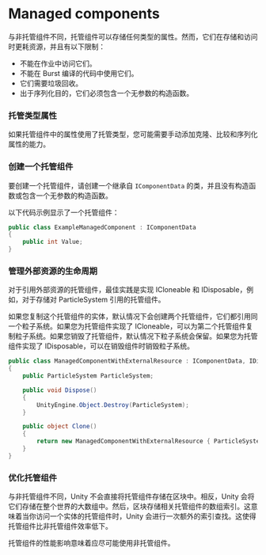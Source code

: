 # Managed components

与非托管组件不同，托管组件可以存储任何类型的属性。然而，它们在存储和访问时更耗资源，并且有以下限制：

* 不能在作业中访问它们。
* 不能在 Burst 编译的代码中使用它们。
* 它们需要垃圾回收。
* 出于序列化目的，它们必须包含一个无参数的构造函数。

### 托管类型属性

如果托管组件中的属性使用了托管类型，您可能需要手动添加克隆、比较和序列化属性的能力。

### 创建一个托管组件

要创建一个托管组件，请创建一个继承自 `IComponentData` 的类，并且没有构造函数或包含一个无参数的构造函数。

以下代码示例显示了一个托管组件：

```csharp
public class ExampleManagedComponent : IComponentData
{
    public int Value;
}
```

### 管理外部资源的生命周期

对于引用外部资源的托管组件，最佳实践是实现 ICloneable 和 IDisposable，例如，对于存储对 ParticleSystem 引用的托管组件。

如果您复制这个托管组件的实体，默认情况下会创建两个托管组件，它们都引用同一个粒子系统。如果您为托管组件实现了 ICloneable，可以为第二个托管组件复制粒子系统。如果您销毁了托管组件，默认情况下粒子系统会保留。如果您为托管组件实现了 IDisposable，可以在销毁组件时销毁粒子系统。

```csharp
public class ManagedComponentWithExternalResource : IComponentData, IDisposable, ICloneable
{
    public ParticleSystem ParticleSystem;

    public void Dispose()
    {
        UnityEngine.Object.Destroy(ParticleSystem);
    }

    public object Clone()
    {
        return new ManagedComponentWithExternalResource { ParticleSystem = UnityEngine.Object.Instantiate(ParticleSystem) };
    }
}

```

### **优化托管组件**&#x20;

与非托管组件不同，Unity 不会直接将托管组件存储在区块中。相反，Unity 会将它们存储在整个世界的大数组中。然后，区块存储相关托管组件的数组索引。这意味着当你访问一个实体的托管组件时，Unity 会进行一次额外的索引查找。这使得托管组件比非托管组件效率低下。

托管组件的性能影响意味着应尽可能使用非托管组件。
